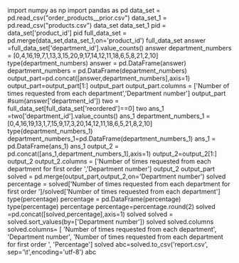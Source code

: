 import numpy as np
import pandas as pd
data_set = pd.read_csv("order_products__prior.csv")
data_set_1 = pd.read_csv("products.csv")
data_set
data_set_1
pid = data_set['product_id']
pid
full_data_set = pd.merge(data_set,data_set_1,on='product_id')
full_data_set
answer =full_data_set['department_id'].value_counts()
answer
department_numbers = [0,4,16,19,7,1,13,3,15,20,9,17,14,12,11,18,6,5,8,21,2,10]
type(department_numbers)
answer = pd.DataFrame(answer)
department_numbers = pd.DataFrame(department_numbers)
output_part=pd.concat([answer,department_numbers],axis=1)
output_part=output_part[1:]
output_part
output_part.columns = ['Number of times requested from each department','Department number']
output_part
#sum(answer['department_id'])
two = full_data_set[full_data_set['reordered']==0]
two
ans_1 =two['department_id'].value_counts()
ans_1
department_numbers_1 = [0,4,16,19,13,1,7,15,9,17,3,20,14,12,11,18,6,5,21,8,2,10]
type(department_numbers_1)
department_numbers_1=pd.DataFrame(department_numbers_1)
ans_1 = pd.DataFrame(ans_1)
ans_1
output_2 = pd.concat([ans_1,department_numbers_1],axis=1)
output_2=output_2[1:]
output_2
output_2.columns = ['Number of times requested from each department for first order ','Department number']
output_2
output_part
solved = pd.merge(output_part,output_2,on='Department number')
solved
percentage = solved['Number of times requested from each department for first order ']/solved['Number of times requested from each department']
type(percentage)
percentage = pd.DataFrame(percentage)
type(percentage)
percentage
percentage=percentage.round(2)
solved =pd.concat([solved,percentage],axis=1)
solved
solved = solved.sort_values(by=['Department number'])
solved
solved.columns
solved.columns= [                 'Number of times requested from each department',
                                                     'Department number',
                   'Number of times requested from each department for first order ',
                                                                       'Percentage']
solved
abc=solved.to_csv('report.csv', sep='\t',encoding='utf-8')
abc
